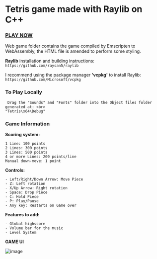 # **Tetris** game made with **Raylib** on **C++**

### [PLAY NOW](https://arcade-tetris.netlify.app)
Web game folder contains the game compiled by Emscripten to WebAssembly, the HTML file is amended to perform some styling.

**Raylib** installation and building instructions: <br/>
```https://github.com/raysan5/raylib```

I recommend using the package manager **'vcpkg'** to install Raylib: <br/>
```https://github.com/Microsoft/vcpkg```
  
### To Play Locally
```
 Drag the "Sounds" and "Fonts" folder into the Object files folder generated at: <br>
"Tetris\x64\Debug"
```

### Game Information 

**Scoring system:**
```
1 Line: 100 points
2 Lines: 300 points
3 Lines: 500 points
4 or more Lines: 200 points/line
Manual down-move: 1 point
```

**Controls:**
```
- Left/Right/Down Arrow: Move Piece
- Z: Left rotation
- X/Up Arrow: Right rotation
- Space: Drop Piece
- C: Hold Piece
- P: Play/Pause
- Any key: Restarts on Game over
```

**Features to add:**
```
- Global highscore
- Volume bar for the music
- Level System
```


**GAME UI**

![image](https://github.com/xFooFoo/Tetris/assets/73238233/8c9ca15a-511a-4aa8-94d6-27f22cbac53c)

